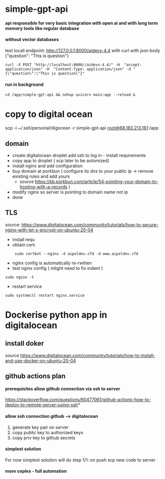 # simple-gpt-api
#### api responsible for very basic integration with open ai and with long term memory tools like regular database
#### without vector databases


test locall endpoint: http://127.0.0.1:8000/aidevs-4.4 with curl with json body {"question": "This is question"} 

```
curl -X POST "http://localhost:8000//aidevs-4.4/" -H  "accept: application/json" -H  "Content-Type: application/json" -d "{\"question\":\"This is question\"}"
```

#### run in background
```
cd /app/simple-gpt-api && nohup uvicorn main:app --reload &
```
# copy to digital ocean
scp -i ~/.ssh/personal/digocean -r simple-gpt-api root@68.183.213.161:/app

## domain 
- create digitalocean droplet add ssh to log in - install requirements 
- copy app to droplet ( scp later to be automized)
- install nginx and add configuration 
- buy domain at porkbun ( configure its dns to your public ip -> remove existing rules and add yours 
    -  source  https://kb.porkbun.com/article/54-pointing-your-domain-to-hosting-with-a-records )
- modify nginx so server is pointing to domain name not ip 
- done 

## TLS 

source: https://www.digitalocean.com/community/tutorials/how-to-secure-nginx-with-let-s-encrypt-on-ubuntu-20-04

- install requ
- obtain cert: 
    ```
     sudo certbot --nginx -d aipoldev.cfd -d www.aipoldev.cfd
    ```
- nginx config is automatically re-rwitten 
- test nginx config ( mitght need to fix indent ) 
```
sudo nginx -t 
```
- restart service
```
sudo systemctl restart nginx.service
```


# Dockerise python app in digitalocean

## install doker 
source https://www.digitalocean.com/community/tutorials/how-to-install-and-use-docker-on-ubuntu-20-04


## github actions plan 

#### prerequisites allow github connection via ssh to server

https://stackoverflow.com/questions/60477061/github-actions-how-to-deploy-to-remote-server-using-ssh*

#### allow ssh connection github --> digitalocean
1. generate key pair on server
2. copy public key to authorized keys 
3. copy priv key to github secrets 



#### simplest solution 
For now simplest solution will do 
step 1/1: on push scp new code to server 

#### more coplex - full automation

 